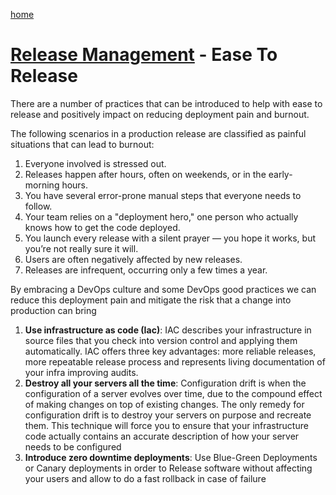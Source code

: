 [home](../README.md)
# [Release Management](README.md) - Ease To Release


There are a number of practices that can be introduced to help with ease to release and positively impact on reducing deployment pain and burnout.

The following scenarios in a production release are classified as painful situations that can lead to burnout:

1. Everyone involved is stressed out.
1. Releases happen after hours, often on weekends, or in the early-morning hours.
1. You have several error-prone manual steps that everyone needs to follow.
1. Your team relies on a "deployment hero," one person who actually knows how to get the code deployed.
1. You launch every release with a silent prayer — you hope it works, but you’re not really sure it will.
1. Users are often negatively affected by new releases.
1. Releases are infrequent, occurring only a few times a year.


By embracing a DevOps culture and some DevOps good practices we can reduce this deployment pain and mitigate the risk that a change into production can bring

1. **Use infrastructure as code (Iac)**: IAC describes your infrastructure in source files that you check into version control and applying them automatically. IAC offers three key advantages: more reliable releases, more repeatable release process and represents living documentation of your infra improving audits.
1. **Destroy all your servers all the time**: Configuration drift is when the configuration of a server evolves over time, due to the compound effect of making changes on top of existing changes. The only remedy for configuration drift is to destroy your servers on purpose and recreate them. This technique will force you to ensure that your infrastructure code actually contains an accurate description of how your server needs to be configured
1. **Introduce zero downtime deployments**: Use Blue-Green Deployments or Canary deployments in order to Release software without affecting your users and allow to do a fast rollback in case of failure
